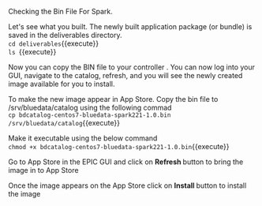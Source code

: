 Checking the Bin File For Spark.

Let's see what you built.
The newly built application package (or bundle) is saved in the deliverables directory. 
<br>`cd deliverables`{{execute}}
<br>`ls `{{execute}}

Now you can copy the BIN file to your controller <PROVIDE PATH HERE>. You can now log into your GUI, navigate to the catalog, refresh, and you will see the newly created image available for you to install.

To make the new image appear in App Store.
Copy the bin file to /srv/bluedata/catalog using the following commad
<br>`cp bdcatalog-centos7-bluedata-spark221-1.0.bin /srv/bluedata/catalog`{{execute}}

Make it executable using the below command
<br>`chmod +x bdcatalog-centos7-bluedata-spark221-1.0.bin`{{execute}}

Go to App Store in the EPIC GUI and click on <b>Refresh </b>button to bring the image in to App Store

Once the image appears on the App Store click on <b>Install </b> button to install the image
